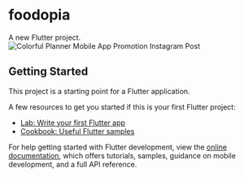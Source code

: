 # foodopia

A new Flutter project.
![Colorful Planner Mobile App Promotion Instagram Post](https://github.com/Sahil-kachhap/Foodopia/assets/54017876/9fc66cca-2f14-480c-9626-e2448ac2188c)


## Getting Started

This project is a starting point for a Flutter application.

A few resources to get you started if this is your first Flutter project:

- [Lab: Write your first Flutter app](https://docs.flutter.dev/get-started/codelab)
- [Cookbook: Useful Flutter samples](https://docs.flutter.dev/cookbook)

For help getting started with Flutter development, view the
[online documentation](https://docs.flutter.dev/), which offers tutorials,
samples, guidance on mobile development, and a full API reference.
